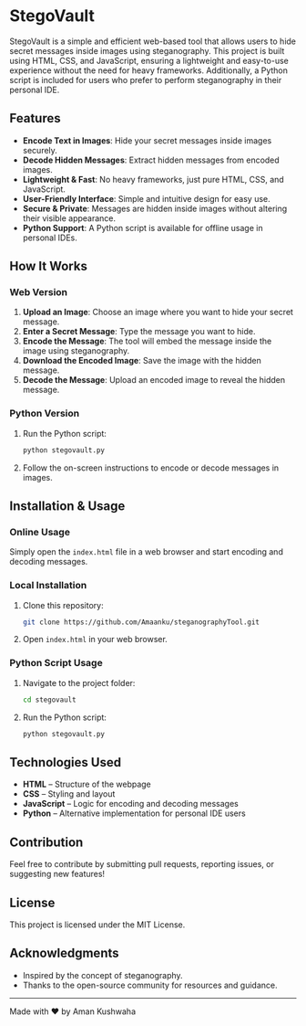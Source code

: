 # StegoVault

StegoVault is a simple and efficient web-based tool that allows users to hide secret messages inside images using steganography. This project is built using HTML, CSS, and JavaScript, ensuring a lightweight and easy-to-use experience without the need for heavy frameworks. Additionally, a Python script is included for users who prefer to perform steganography in their personal IDE.

## Features
- **Encode Text in Images**: Hide your secret messages inside images securely.
- **Decode Hidden Messages**: Extract hidden messages from encoded images.
- **Lightweight & Fast**: No heavy frameworks, just pure HTML, CSS, and JavaScript.
- **User-Friendly Interface**: Simple and intuitive design for easy use.
- **Secure & Private**: Messages are hidden inside images without altering their visible appearance.
- **Python Support**: A Python script is available for offline usage in personal IDEs.

## How It Works
### Web Version
1. **Upload an Image**: Choose an image where you want to hide your secret message.
2. **Enter a Secret Message**: Type the message you want to hide.
3. **Encode the Message**: The tool will embed the message inside the image using steganography.
4. **Download the Encoded Image**: Save the image with the hidden message.
5. **Decode the Message**: Upload an encoded image to reveal the hidden message.

### Python Version
1. Run the Python script:
   ```bash
   python stegovault.py
   ```
2. Follow the on-screen instructions to encode or decode messages in images.

## Installation & Usage
### Online Usage
Simply open the `index.html` file in a web browser and start encoding and decoding messages.

### Local Installation
1. Clone this repository:
   ```bash
   git clone https://github.com/Amaanku/steganographyTool.git
   ```
2. Open `index.html` in your web browser.

### Python Script Usage
1. Navigate to the project folder:
   ```bash
   cd stegovault
   ```
2. Run the Python script:
   ```bash
   python stegovault.py
   ```

## Technologies Used
- **HTML** – Structure of the webpage
- **CSS** – Styling and layout
- **JavaScript** – Logic for encoding and decoding messages
- **Python** – Alternative implementation for personal IDE users

## Contribution
Feel free to contribute by submitting pull requests, reporting issues, or suggesting new features!

## License
This project is licensed under the MIT License.

## Acknowledgments
- Inspired by the concept of steganography.
- Thanks to the open-source community for resources and guidance.

---
Made with ❤️ by Aman Kushwaha
